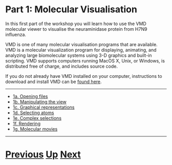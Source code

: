 # Part 1: Molecular Visualisation

In this first part of the workshop you will learn how to use the VMD molecular viewer to visualise the neuraminidase protein from H7N9 influenza.

VMD is one of many molecular visualisation programs that are available. VMD is a molecular visualization program for displaying, animating, and analyzing large biomolecular systems using 3-D graphics and built-in scripting. VMD supports computers running MacOS X, Unix, or Windows, is distributed free of charge, and includes source code.

If you do not already have VMD installed on your computer, instructions to download and install VMD can be [found here](http://www.ks.uiuc.edu/Development/Download/download.cgi?PackageName=VMD).

***

* [1a. Opening files](opening_files.md)
* [1b. Manipulating the view](mouse.md)
* [1c. Graphical representations](representations.md)
* [1d. Selecting atoms](selection.md)
* [1e. Complex selections](complex_selection.md)
* [1f. Rendering](rendering.md)
* [1g. Molecular movies](movies.md)

***

# [Previous](../README.md) [Up](../README.md) [Next](opening_files.md)
